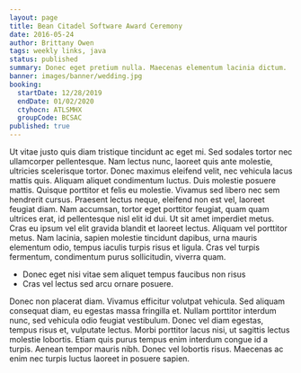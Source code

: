 ```yaml
---
layout: page
title: Bean Citadel Software Award Ceremony
date: 2016-05-24
author: Brittany Owen
tags: weekly links, java
status: published
summary: Donec eget pretium nulla. Maecenas elementum lacinia dictum.
banner: images/banner/wedding.jpg
booking:
  startDate: 12/28/2019
  endDate: 01/02/2020
  ctyhocn: ATLSMHX
  groupCode: BCSAC
published: true
---
```

Ut vitae justo quis diam tristique tincidunt ac eget mi. Sed sodales tortor nec ullamcorper pellentesque. Nam lectus nunc, laoreet quis ante molestie, ultricies scelerisque tortor. Donec maximus eleifend velit, nec vehicula lacus mattis quis. Aliquam aliquet condimentum luctus. Duis molestie posuere mattis. Quisque porttitor et felis eu molestie. Vivamus sed libero nec sem hendrerit cursus. Praesent lectus neque, eleifend non est vel, laoreet feugiat diam. Nam accumsan, tortor eget porttitor feugiat, quam quam ultrices erat, id pellentesque nisl elit id dui. Ut sit amet imperdiet metus. Cras eu ipsum vel elit gravida blandit et laoreet lectus. Aliquam vel porttitor metus. Nam lacinia, sapien molestie tincidunt dapibus, urna mauris elementum odio, tempus iaculis turpis risus et ligula. Cras vel turpis fermentum, condimentum purus sollicitudin, viverra quam.

* Donec eget nisi vitae sem aliquet tempus faucibus non risus
* Cras vel lectus sed arcu ornare posuere.

Donec non placerat diam. Vivamus efficitur volutpat vehicula. Sed aliquam consequat diam, eu egestas massa fringilla et. Nullam porttitor interdum nunc, sed vehicula odio feugiat vestibulum. Donec vel diam egestas, tempus risus et, vulputate lectus. Morbi porttitor lacus nisi, ut sagittis lectus molestie lobortis. Etiam quis purus tempus enim interdum congue id a turpis. Aenean tempor mauris nibh. Donec vel lobortis risus. Maecenas ac enim nec turpis luctus laoreet in posuere sapien.
